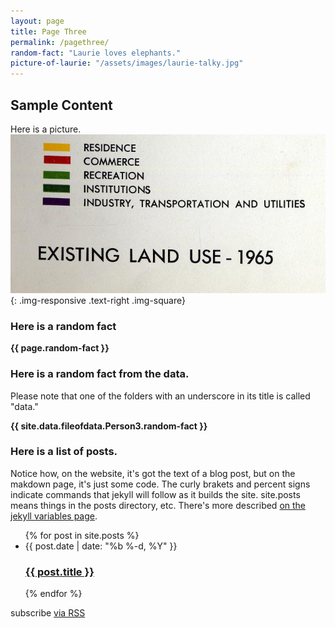 ```yaml
---
layout: page
title: Page Three
permalink: /pagethree/
random-fact: "Laurie loves elephants."
picture-of-laurie: "/assets/images/laurie-talky.jpg"
---
```


## Sample Content
Here is a picture.
![legend](/assets/images/land-use-key.png){: .img-responsive .text-right .img-square}


###  Here is a random fact

<strong>  {{ page.random-fact }} </strong>

### Here is a random fact from the data.

Please note that one of the folders with an underscore in its title is called "data."

<strong> {{ site.data.fileofdata.Person3.random-fact }} </strong>


### Here is a list of posts.

Notice how, on the website, it's got the text of a blog post, but on the makdown page, it's just some code.
The curly brakets and percent signs indicate commands that jekyll will follow as it builds the site. site.posts means things in the posts directory, etc. There's more described [on the jekyll variables page](https://jekyllrb.com/docs/variables/).

<ul class="post-list">
  {% for post in site.posts %}
    <li>{{ post.date | date: "%b %-d, %Y" }}
      <h3>
        <a href="{{ post.url | prepend: site.baseurl }}">{{ post.title }}</a>
      </h3>
    </li>
  {% endfor %}
</ul>

<p class="rss-subscribe">subscribe <a href="{{ "/feed.xml" | prepend: site.baseurl }}">via RSS</a></p>
